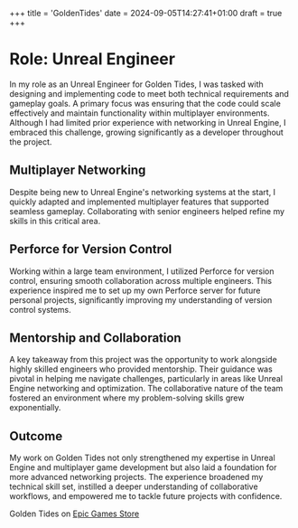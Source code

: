 +++
title = 'GoldenTides'
date = 2024-09-05T14:27:41+01:00
draft = true
+++

# Role: Unreal Engineer

In my role as an Unreal Engineer for Golden Tides, I was tasked with designing and implementing code to meet both technical requirements and gameplay goals. A primary focus was ensuring that the code could scale effectively and maintain functionality within multiplayer environments. Although I had limited prior experience with networking in Unreal Engine, I embraced this challenge, growing significantly as a developer throughout the project.

## Multiplayer Networking
 Despite being new to Unreal Engine's networking systems at the start, I quickly adapted and implemented multiplayer features that supported seamless gameplay. Collaborating with senior engineers helped refine my skills in this critical area.

## Perforce for Version Control
 Working within a large team environment, I utilized Perforce for version control, ensuring smooth collaboration across multiple engineers. This experience inspired me to set up my own Perforce server for future personal projects, significantly improving my understanding of version control systems.

## Mentorship and Collaboration 
 A key takeaway from this project was the opportunity to work alongside highly skilled engineers who provided mentorship. Their guidance was pivotal in helping me navigate challenges, particularly in areas like Unreal Engine networking and optimization. The collaborative nature of the team fostered an environment where my problem-solving skills grew exponentially.

## Outcome
My work on Golden Tides not only strengthened my expertise in Unreal Engine and multiplayer game development but also laid a foundation for more advanced networking projects. The experience broadened my technical skill set, instilled a deeper understanding of collaborative workflows, and empowered me to tackle future projects with confidence.

Golden Tides on [Epic Games Store](https://store.epicgames.com/en-US/p/golden-tides-a4be8c)